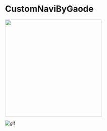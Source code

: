 # CustomNaviByGaode

<img width="320px" src="http://ohsx1h37z.bkt.clouddn.com/%E9%AB%98%E5%BE%B7%E5%AF%BC%E8%88%AA%E6%95%88%E6%9E%9C%E5%9B%BE1.png"/>

![gif](http://ohsx1h37z.bkt.clouddn.com/%E5%AF%BC%E8%88%AA%E5%9B%BE%E7%89%87%E6%95%88%E6%9E%9C.gif)






